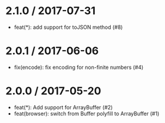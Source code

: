 
2.1.0 / 2017-07-31
===================

  * feat(*): add support for toJSON method (#8)

2.0.1 / 2017-06-06
===================

  * fix(encode): fix encoding for non-finite numbers (#4)

2.0.0 / 2017-05-20
===================

  * feat(*): Add support for ArrayBuffer (#2)
  * feat(browser): switch from Buffer polyfill to ArrayBuffer (#1)
